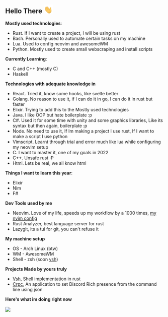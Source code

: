 ## Hello There  <img src="waving-hand-joypixels.gif" width="30px">

**Mostly used technologies**:
- Rust. If I want to create a project, I will be using rust
- Bash. Personally used to automate certain tasks on my machine
- Lua. Used to config neovim and awesomeWM
- Python. Mostly used to create small webscraping and install scripts

**Currently Learning**:
- C and C++ (mostly C)
- Haskell

**Technologies with adequate knowledge in**
- React. Tried it, know some hooks, like svelte better
- Golang. No reason to use it, if I can do it in go, I can do it in rust but faster
- Elixir. Trying to add this to the Mostly used technologies
- Java. I like OOP but hate boilerplate :p 
- C#. Used it for some time with unity and some graphics libraries, Like its syntax but then again, boilerplate :p 
- Node. No need to use it, If Im making a project I use rust, If I want to make a script I use python 
- Vimscript. Learnt through trial and error much like lua while configuring my neovim setup
- C. I want to master it, one of my goals in 2022
- C++. Unsafe rust :P
- Html. Lets be real, we all know html

**Things I want to learn this year**:
- Elixir
- Nim
- F#

**Dev Tools used by me**
- Neovim. Love of my life, speeds up my workflow by a 1000 times, [my nvim config](https://github.com/Vaimer9/dotfiles/tree/main/.config/nvim)
- Rust Analyzer, best language server for rust
- Lazygit, its a tui for git, you can't refuse it

**My machine setup**
- OS - Arch Linux (btw)
- WM - AwesomeWM
- Shell - zsh (soon [vsh](https://github.com/xmantle/vsh))

**Projects Made by yours truly**
- [Vsh](https://github.com/xmantle/vsh), Shell implementation in rust
- [Crpc](https://github.com/Vaimer9/crpc), An application to set Discord Rich presence from the command line using json

**Here's what im doing right now**

<img align="center" src="https://lanyard-profile-readme.vercel.app/api/528957911569793027?bg=00000000" />
